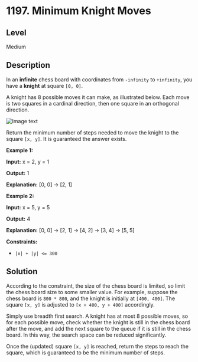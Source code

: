 # 1197. Minimum Knight Moves
## Level
Medium

## Description
In an **infinite** chess board with coordinates from `-infinity` to `+infinity`, you have a **knight** at square `[0, 0]`.

A knight has 8 possible moves it can make, as illustrated below. Each move is two squares in a cardinal direction, then one square in an orthogonal direction.

![Image text](https://assets.leetcode.com/uploads/2018/10/12/knight.png)

Return the minimum number of steps needed to move the knight to the square `[x, y]`. It is guaranteed the answer exists.

**Example 1:**

**Input:** x = 2, y = 1

**Output:** 1

**Explanation:** [0, 0] → [2, 1]

**Example 2:**

**Input:** x = 5, y = 5

**Output:** 4

**Explanation:** [0, 0] → [2, 1] → [4, 2] → [3, 4] → [5, 5]

**Constraints:**

* `|x| + |y| <= 300`

## Solution
According to the constraint, the size of the chess board is limited, so limit the chess board size to some smaller value. For example, suppose the chess board is `800 * 800`, and the knight is initially at `[400, 400]`. The square `[x, y]` is adjusted to `[x + 400, y + 400]` accordingly.

Simply use breadth first search. A knight has at most 8 possible moves, so for each possible move, check whether the knight is still in the chess board after the move, and add the next square to the queue if it is still in the chess board. In this way, the search space can be reduced significantly.

Once the (updated) square `[x, y]` is reached, return the steps to reach the square, which is guaranteed to be the minimum number of steps.
